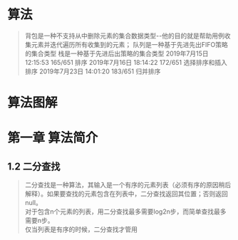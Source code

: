 # 算法
> 背包是一种不支持从中删除元素的集合数据类型--他的目的就是帮助用例收集元素并迭代遍历所有收集到的元素；
队列是一种基于先进先出FIFO策略的集合类型
栈是一种基于先进后出策略的集合类型
2019年7月15日 12:15:53 165/651 排序
2019年7月16日 18:14:22 172/651 选择排序和插入排序
2019年7月23日 14:01:20 183/651 归并排序








# 算法图解
# 第一章 算法简介
## 1.2 二分查找
> 二分查找是一种算法，其输入是一个有序的元素列表（必须有序的原因稍后解释）。如果要查找的元素包含在列表中，二分查找返回其位置；否则返回null。  
>对于包含n个元素的列表，用二分查找最多需要log2n步，而简单查找最多需要n步。  
>仅当列表是有序的时候，二分查找才管用  
>
